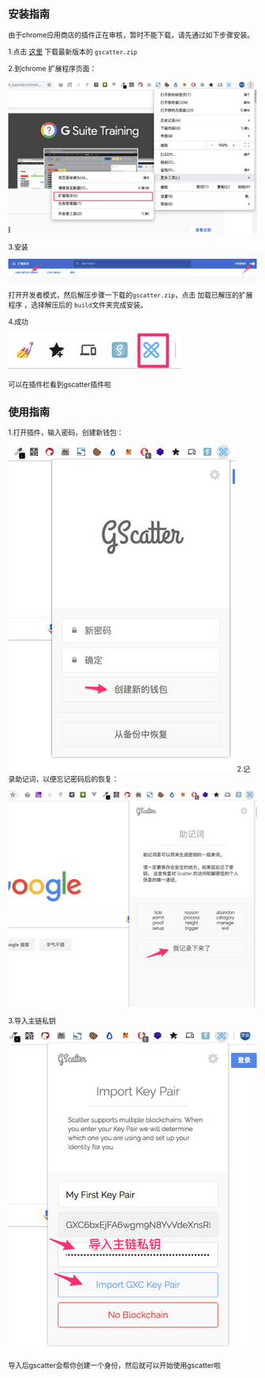 ## 安装指南

由于chrome应用商店的插件正在审核，暂时不能下载，请先通过如下步骤安装。



1.点击 [这里](https://github.com/gxchain/GScatter/raw/master/gscatter.zip) 下载最新版本的 `gscatter.zip`

 

2.到chrome 扩展程序页面：

 

![img](../images/8YI14nRwBHo9YBRq.png)

 

3.安装

 

![img](../images/A51mYEBFBnUDS9sf.png)

打开开发者模式，然后解压步骤一下载的`gscatter.zip`，点击 加载已解压的扩展程序 ，选择解压后的 `build`文件夹完成安装。

 

4.成功

 

![img](../images/extension-logo.png)

可以在插件栏看到gscatter插件啦



## 使用指南

1.打开插件，输入密码，创建新钱包：

![img](../images/useSteps/step1.png)
2.记录助记词，以便忘记密码后的恢复：

![img](../images/useSteps/step2.png)

3.导入主链私钥

![img](../images/useSteps/step3.png)

导入后gscatter会帮你创建一个身份，然后就可以开始使用gscatter啦